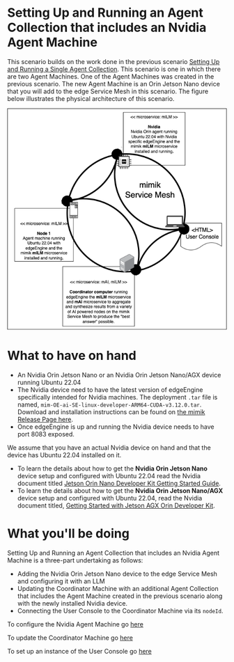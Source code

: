 # Setting Up and Running an Agent Collection that includes an Nvidia Agent Machine

This scenario builds on the work done in the previous scenario [Setting Up and Running a Single Agent Collection](../01-single-agent-architecture/). This scenario is one in which there are two Agent Machines. One of the Agent Machines was created in the previous scenario. The new Agent Machine is an Orin Jetson Nano device that you will add to the edge Service Mesh in this scenario. The figure below illustrates the physical architecture of this scenario.

![Nvidia Architecture](../images/nvidia-collection.png)

# What to have on hand

* An Nvidia Orin Jetson Nano or an Nvidia Orin Jetson Nano/AGX device running Ubuntu 22.04
* The Nvidia device need to have the latest version of edgeEngine specifically intended for Nvidia machines. The deployment `.tar` file is named, `mim-OE-ai-SE-linux-developer-ARM64-CUDA-v3.12.0.tar`. Download and installation instructions can be found on [the mimik Release Page here](https://github.com/mim-OE/mim-OE-SE-Linux/).
* Once edgeEngine is up and running the Nvidia device needs to have port 8083 exposed.

We assume that you have an actual Nvidia device on hand and that the device has Ubuntu 22.04 installed on it.

* To learn the details about how to get the **Nvidia Orin Jetson Nano** device setup and configured with Ubuntu 22.04 read the Nvidia document titled [Jetson Orin Nano Developer Kit Getting Started Guide](https://developer.nvidia.com/embedded/learn/get-started-jetson-orin-nano-devkit).
* To learn the details about how to get the **Nvidia Orin Jetson Nano/AGX** device setup and configured with Ubuntu 22.04, read the Nvidia document titled, [Getting Started with Jetson AGX Orin Developer Kit](https://developer.nvidia.com/embedded/learn/get-started-jetson-agx-orin-devkit).

# What you'll be doing

Setting Up and Running an Agent Collection that includes an Nvidia Agent Machine is a three-part undertaking as follows:

* Adding the Nvidia Orin Jetson Nano device to the edge Service Mesh and configuring it with an LLM
* Updating the Coordinator Machine with an additional Agent Collection that includes the Agent Machine created in the previous scenario along with the newly installed Nvidia device.
* Connecting the User Console to the Coordinator Machine via its `nodeId`.


To configure the Nvidia Agent Machine go [here](./nvidia-agent-machine/)

To update the Coordinator Machine go [here](./coordinator-machine/)

To set up an instance of the User Console go [here](./user-console/)